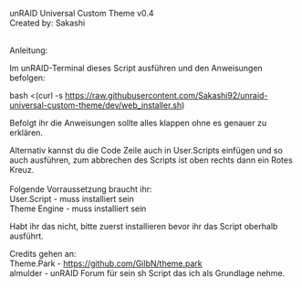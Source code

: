 unRAID Universal Custom Theme v0.4 <br />
Created by: Sakashi<br /><br />

Anleitung:<br />

Im unRAID-Terminal dieses Script ausführen und den Anweisungen befolgen: <br />

bash <(curl -s https://raw.githubusercontent.com/Sakashi92/unraid-universal-custom-theme/dev/web_installer.sh) <br />

Befolgt ihr die Anweisungen sollte alles klappen ohne es genauer zu erklären. <br />

Alternativ kannst du die Code Zeile auch in User.Scripts einfügen und so auch ausführen, zum abbrechen des Scripts ist oben rechts dann ein Rotes Kreuz. <br />
<br />Folgende Vorraussetzung braucht ihr:<br />
User.Script - muss installiert sein<br />
Theme Engine - muss installiert sein<br />

Habt ihr das nicht, bitte zuerst installieren bevor ihr das Script oberhalb ausführt.

Credits gehen an: <br />
Theme.Park - https://github.com/GilbN/theme.park <br />
almulder - unRAID Forum für sein sh Script das ich als Grundlage nehme. <br />